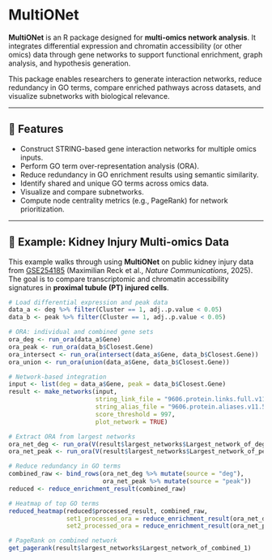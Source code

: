 # MultiONet

**MultiONet** is an R package designed for **multi-omics network analysis**. It integrates differential expression and chromatin accessibility (or other omics) data through gene networks to support functional enrichment, graph analysis, and hypothesis generation.

This package enables researchers to generate interaction networks, reduce redundancy in GO terms, compare enriched pathways across datasets, and visualize subnetworks with biological relevance.

---

## 🚀 Features

- Construct STRING-based gene interaction networks for multiple omics inputs.
- Perform GO term over-representation analysis (ORA).
- Reduce redundancy in GO enrichment results using semantic similarity.
- Identify shared and unique GO terms across omics data.
- Visualize and compare subnetworks.
- Compute node centrality metrics (e.g., PageRank) for network prioritization.

---

## 🧪 Example: Kidney Injury Multi-omics Data

This example walks through using **MultiONet** on public kidney injury data from [GSE254185](https://www.ncbi.nlm.nih.gov/geo/query/acc.cgi?acc=GSE254185) (Maximilian Reck et al., *Nature Communications*, 2025). The goal is to compare transcriptomic and chromatin accessibility signatures in **proximal tubule (PT) injured cells**.

```r
# Load differential expression and peak data
data_a <- deg %>% filter(Cluster == 1, adj..p.value < 0.05)
data_b <- peak %>% filter(Cluster == 1, adj..p.value < 0.05)

# ORA: individual and combined gene sets
ora_deg <- run_ora(data_a$Gene)
ora_peak <- run_ora(data_b$Closest.Gene)
ora_intersect <- run_ora(intersect(data_a$Gene, data_b$Closest.Gene))
ora_union <- run_ora(union(data_a$Gene, data_b$Closest.Gene))

# Network-based integration
input <- list(deg = data_a$Gene, peak = data_b$Closest.Gene)
result <- make_networks(input,
                        string_link_file = "9606.protein.links.full.v11.5.txt.gz",
                        string_alias_file = "9606.protein.aliases.v11.5.txt.gz",
                        score_threshold = 997,
                        plot_network = TRUE)

# Extract ORA from largest networks
ora_net_deg <- run_ora(V(result$largest_networks$Largest_network_of_deg_1)$name)
ora_net_peak <- run_ora(V(result$largest_networks$Largest_network_of_peak_1)$name)

# Reduce redundancy in GO terms
combined_raw <- bind_rows(ora_net_deg %>% mutate(source = "deg"),
                          ora_net_peak %>% mutate(source = "peak"))
reduced <- reduce_enrichment_result(combined_raw)

# Heatmap of top GO terms
reduced_heatmap(reduced$processed_result, combined_raw,
                set1_processed_ora = reduce_enrichment_result(ora_net_deg)$processed_result,
                set2_processed_ora = reduce_enrichment_result(ora_net_peak)$processed_result)

# PageRank on combined network
get_pagerank(result$largest_networks$Largest_network_of_combined_1)
